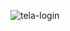 ![tela-login](https://github.com/ssadanilo/tela-de-login/assets/148693622/3cc1f7d1-9565-463e-ae50-db72b5232a80)
